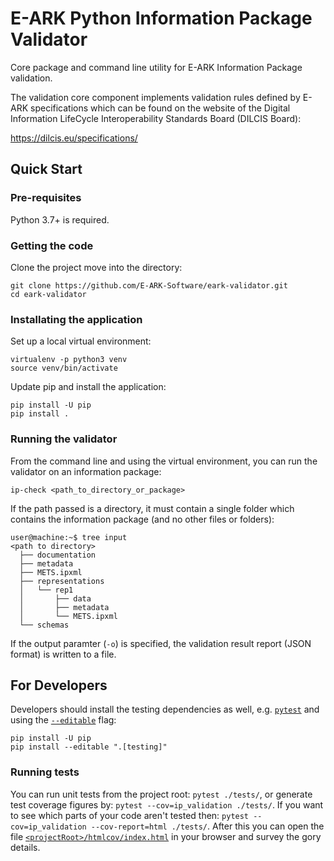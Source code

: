 # E-ARK Python Information Package Validator

Core package and command line utility for E-ARK Information Package validation.

The validation core component implements validation rules defined by E-ARK specifications which can be found on the
website of the Digital Information LifeCycle Interoperability Standards Board (DILCIS Board):

<https://dilcis.eu/specifications/>

## Quick Start

### Pre-requisites

Python 3.7+ is required.

### Getting the code

Clone the project move into the directory:

```shell
git clone https://github.com/E-ARK-Software/eark-validator.git
cd eark-validator
```

### Installating the application

Set up a local virtual environment:

```shell
virtualenv -p python3 venv
source venv/bin/activate
```

Update pip and install the application:

```shell
pip install -U pip
pip install .
```

### Running the validator

From the command line and using the virtual environment, you can run the validator on an information package:

```shell
ip-check <path_to_directory_or_package>
```

If the path passed is a directory, it must contain a single folder which contains the information package (and no other files or folders):

```shell
user@machine:~$ tree input
<path to directory>
  ├── documentation
  ├── metadata
  ├── METS.ipxml
  ├── representations
  │   └── rep1
  │       ├── data
  │       ├── metadata
  │       └── METS.ipxml
  └── schemas
```

If the output paramter (`-o`) is specified, the validation result report (JSON format) is written to a file.

## For Developers

Developers should install the testing dependencies as well, e.g. [`pytest`](https://docs.pytest.org/en/7.2.x/) and using the [`--editable`](https://pip.pypa.io/en/stable/cli/pip_install/#cmdoption-e) flag:

```shell
pip install -U pip
pip install --editable ".[testing]"
```

### Running tests

You can run unit tests from the project root: `pytest ./tests/`, or generate test coverage figures by: `pytest --cov=ip_validation ./tests/`. If you want to see which parts of your code aren't tested then: `pytest --cov=ip_validation --cov-report=html ./tests/`. After this you can open the file [`<projectRoot>/htmlcov/index.html`](./htmlcov/index.html) in your browser and survey the gory details.
